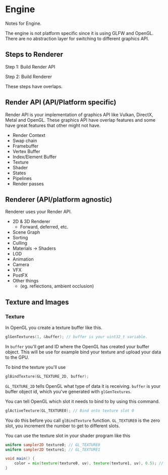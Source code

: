 # Engine

Notes for Engine.

The engine is not platform specific since it is using GLFW and OpenGL. There are no abstraction layer for switching to different graphics API.

## Steps to Renderer

Step 1: Build Render API

Step 2: Build Renderer

These steps have overlaps.

## Render API (API/Platform specific)

Render API is your implementation of graphics API like Vulkan, DirectX, Metal and OpenGL. These graphics API have overlap features and some have great features that other might not have.

- Render Context
- Swap chain
- Framebuffer
- Vertex Buffer
- Index/Element Buffer
- Texture
- Shader
- States
- Pipelines
- Render passes

## Renderer (API/platform agnostic)

Renderer uses your Render API.

- 2D & 3D Renderer
  - Forward, deferred, etc.
- Scene Graph
- Sorting
- Culling
- Materials → Shaders
- LOD
- Animation
- Camera
- VFX
- PostFX
- Other things
  - (eg. reflections, ambient occlusion)

## Texture and Images

### Texture

In OpenGL you create a texture buffer like this.

```cpp
glGenTextures(1, &buffer); // buffer is your uint32_t variable.
```

In `buffer` you'll get and ID where the OpenGL has created your buffer object. This will be use for example bind your texture and upload your data to the GPU.


To bind the texture you'll use

```cpp
glBindTexture(GL_TEXTURE_2D, buffer);
```

`GL_TEXTURE_2D` tells OpenGL what type of data it is receiving. `buffer` is your buffer object id, which you've generated with `glGenTextures`.

You can tell OpenGL which slot it needs to bind to by using this command.

```cpp
glActiveTexture(GL_TEXTURE0); // Bind onto texture slot 0
```

You do this before you call `glBindTexture` function. `GL_TEXTURE0` is the zero slot, you increment the number to get to different slots.

You can use the texture slot in your shader program like this

```glsl
uniform sampler2D texture0; // GL_TEXTURE0
uniform sampler2D texture1; // GL_TEXTURE1

void main() {
    color = mix(texture(texture0, uv), texture(texture1, uv), 0.5); // Mix between 2 textures at 50%
}
```